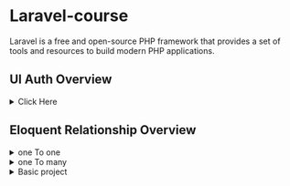 # Laravel-course
 Laravel is a free and open-source PHP framework that provides a set of tools and resources to build modern PHP applications.
## UI Auth Overview

<details>
<summary>Click Here </summary>

1. how to work laravel ui auth
2. how to work middleware
</details>

## Eloquent Relationship Overview

<details>
<summary>one To one </summary>

`php `
```php
namespace App\Models;
 
use Illuminate\Database\Eloquent\Model;
 
class User extends Model
{
    /**
     * Get the phone associated with the user.
     */
    public function phone()
    {
        return $this->hasOne(Phone::class);
    }
}

```

</details>

<details>
<summary>one To many </summary>

`php `
```php
namespace App\Models;
 
use Illuminate\Database\Eloquent\Model;
 
class User extends Model
{
    /**
     * Get the phone associated with the user.
     */
    public function phone()
    {
        return $this->hasOne(Phone::class);
    }
}

```

</details>

<details>
<summary>Basic project </summary>

`php `
```php
namespace App\Models;
 
use Illuminate\Database\Eloquent\Model;
 
class User extends Model
{
    /**
     * Get the phone associated with the user.
     */
    public function phone()
    {
        return $this->hasOne(Phone::class);
    }
}

```

</details>
